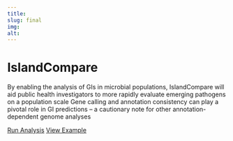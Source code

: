 ```yaml
---
title:
slug: final
img:
alt:
---
```


# IslandCompare
By enabling the analysis of GIs in microbial populations, IslandCompare will aid public health investigators to more rapidly evaluate emerging pathogens on a population scale
Gene calling and annotation consistency can play a pivotal role in GI predictions – a cautionary note for other annotation-dependent genome analyses

<a href="/analysis" class="btn btn-success btn-lg" target="_self">Run Analysis</a>
<a href="/visualize?src=https%3A%2F%2Fislandcompare.pathogenomics.sfu.ca%2Fdemo%2Flisteria_sample_analysis.gff3" class="btn btn-success btn-lg" target="_self">View Example</a>